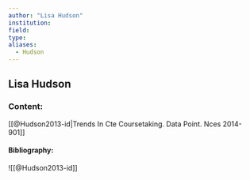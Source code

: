 ```yaml
---
author: "Lisa Hudson"
institution:
field:
type:
aliases:
  - Hudson
---
```


## Lisa Hudson

### Content:
[[@Hudson2013-id|Trends In Cte Coursetaking. Data Point. Nces 2014-901]]

#### Bibliography:

![[@Hudson2013-id]]